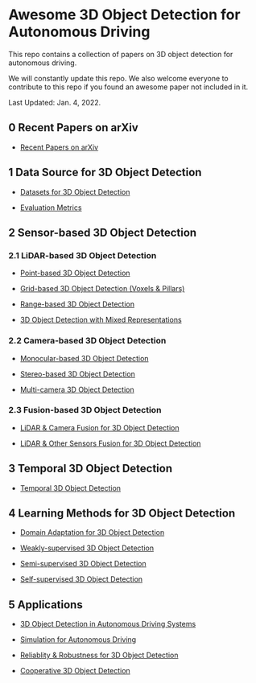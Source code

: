 # Awesome 3D Object Detection for Autonomous Driving

This repo contains a collection of papers on 3D object detection for autonomous driving.

We will constantly update this repo. We also welcome everyone to contribute to this repo if you found an awesome paper not included in it.

Last Updated: Jan. 4, 2022.

## 0 Recent Papers on arXiv

- [Recent Papers on arXiv](Docs/All/recent.md)

## 1 Data Source for 3D Object Detection

- [Datasets for 3D Object Detection](Docs/Data/datasets.md)

- [Evaluation Metrics](Docs/Data/metric.md)

## 2 Sensor-based 3D Object Detection

### 2.1 LiDAR-based 3D Object Detection

- [Point-based 3D Object Detection](Docs/Sensor/LiDAR/point_view.md)

- [Grid-based 3D Object Detection (Voxels & Pillars)](Docs/Sensor/LiDAR/volumetric_view.md)

- [Range-based 3D Object Detection](Docs/Sensor/LiDAR/range_view.md)

- [3D Object Detection with Mixed Representations](Docs/Sensor/LiDAR/mixed_views.md)

### 2.2 Camera-based 3D Object Detection

- [Monocular-based 3D Object Detection](Docs/Sensor/Camera/monocular.md)

- [Stereo-based 3D Object Detection](Docs/Sensor/Camera/stereo.md)

- [Multi-camera 3D Object Detection](Docs/Sensor/Camera/multicameras.md)

### 2.3 Fusion-based 3D Object Detection

- [LiDAR & Camera Fusion for 3D Object Detection](Docs/Sensor/MultiModal/lidar_and_camera.md)

- [LiDAR & Other Sensors Fusion for 3D Object Detection](Docs/Sensor/MultiModal/other_sensors.md)

## 3 Temporal 3D Object Detection

- [Temporal 3D Object Detection](Docs/Sequential/sequential.md)

## 4 Learning Methods for 3D Object Detection

- [Domain Adaptation for 3D Object Detection](Docs/Learning/domain_adaptation.md)

- [Weakly-supervised 3D Object Detection](Docs/Learning/weak_learning.md)

- [Semi-supervised 3D Object Detection](Docs/Learning/semi_learning.md)

- [Self-supervised 3D Object Detection](Docs/Learning/self_learning.md)

## 5 Applications

- [3D Object Detection in Autonomous Driving Systems](Docs/Applications/system.md)

- [Simulation for Autonomous Driving](Docs/Applications/simulation.md)

- [Reliablity & Robustness for 3D Object Detection](Docs/Applications/reliability.md)

- [Cooperative 3D Object Detection](Docs/Applications/cooperative_perception.md)